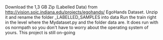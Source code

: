 Download the 1,3 GB Zip (Labelled Data) from http://vision.soic.indiana.edu/projects/egohands/ EgoHands Dataset.
Unzip it and rename the folder _LABELLED_SAMPLES into data
Run the train right in the level where the Mydataset.py and the folder data are.
It does run with os normpath so you don't have to worry about the operating system  of yours.
This project is still on-going
